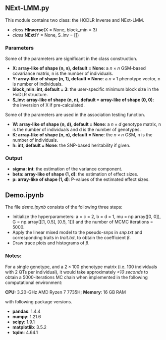## NExt-LMM.py

This module contains two class: the HODLR Inverse and NExt-LMM.
+ *class* **HInverse**(X = None, block_min = 3)
+ *class* **NExt**(Y = None, S_inv = [])

### Parameters
Some of the parameters are significant in the class construction.

+ **X: array-like of shape (n, n), default = None**: a $n \times n$ GSM-based covariance matrix, n is the number of individuals.
+ **Y: array-like of shape (n, 1), default = None**: a $n \times 1$ phenotype vector, n is number of individuals.
+ **block_min: int, default = 3**: the user-specific minimum block size in the HoDLR structure.
+ **S_inv: array-like of shape (n, n), default = array-like of shape (0, 0)**: the inversion of X if pre-calculated. 

Some of the parameters are used in the association testing function.
+ **W: array-like of shape (n, d), default = None**: a $n \times d$ genotype matrix, n is the number of individuals and d is the number of genotypes.
+ **K: array-like of shape (n, n), default = None**: the $n \times n$ GSM, n is the number of individuals.
+ **h: int, default = None**: the SNP-based heritability if given.

### Output
+ **sigma: int**: the estimation of the variance component.
+ **beta: array-like of shape (1, d)**: the estimation of effect sizes.
+ **p: array-like of shape (1, d)**: P-values of the estimated effect sizes.


## Demo.ipynb

The file *demo.ipynb* consists of the following three steps:

+ Initialize the hyperparameters: a = c = 2, b = d = 1, mu = np.array([0, 0]), G = np.array([[1, 0.5], [0.5, 1]]) and the number of MCMC iterations = 5000.
+ Apply the linear mixed model to the pseudo-snps in *snp.txt* and corresponding traits in *trait.txt*, to obtain the coefficient $\beta$.
+ Draw trace plots and histograms of $\beta$.

### Notes:
For a single genotype, and a $2 \times 100$ phenotype matrix (i.e. 100 individuals with 2 QTs per individual), it would take approximately *<10 seconds* to  obtain a 5000-iterations MC chain when implemented in the following computational environment:


**CPU:** 3.20-GHz AMD Ryzen 7 7735H; **Memory**: 16 GB RAM

with following package versions.
+ **pandas**: 1.4.4
+ **numpy**: 1.21.6
+ **scipy**: 1.9.1
+ **matplotlib**: 3.5.2
+ **tqdm**: 4.64.1
